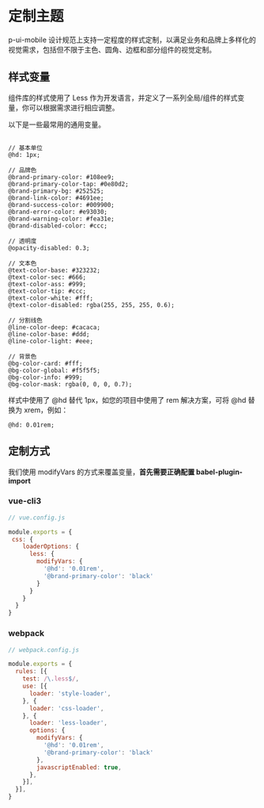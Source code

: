 # 定制主题

p-ui-mobile 设计规范上支持一定程度的样式定制，以满足业务和品牌上多样化的视觉需求，包括但不限于主色、圆角、边框和部分组件的视觉定制。

## 样式变量

组件库的样式使用了 Less 作为开发语言，并定义了一系列全局/组件的样式变量，你可以根据需求进行相应调整。

以下是一些最常用的通用变量。

```less

// 基本单位
@hd: 1px;

// 品牌色
@brand-primary-color: #108ee9;
@brand-primary-color-tap: #0e80d2;
@brand-primary-bg: #252525;
@brand-link-color: #4691ee;
@brand-success-color: #009900;
@brand-error-color: #e93030;
@brand-warning-color: #fea31e;
@brand-disabled-color: #ccc;

// 透明度
@opacity-disabled: 0.3;

// 文本色
@text-color-base: #323232;
@text-color-sec: #666;
@text-color-ass: #999;
@text-color-tip: #ccc;
@text-color-white: #fff;
@text-color-disabled: rgba(255, 255, 255, 0.6);

// 分割线色
@line-color-deep: #cacaca;
@line-color-base: #ddd;
@line-color-light: #eee;

// 背景色
@bg-color-card: #fff;
@bg-color-global: #f5f5f5;
@bg-color-info: #999;
@bg-color-mask: rgba(0, 0, 0, 0.7);

```

样式中使用了 @hd 替代 1px，如您的项目中使用了 rem 解决方案，可将 @hd 替换为 xrem，例如：

```less
@hd: 0.01rem;
```

## 定制方式

我们使用 modifyVars 的方式来覆盖变量，**首先需要正确配置 babel-plugin-import**

### vue-cli3

```js
// vue.config.js

module.exports = {
 css: {
    loaderOptions: {
      less: {
        modifyVars: {
          '@hd': '0.01rem',
          '@brand-primary-color': 'black'
        }
      }
    }
  }
}
```

### webpack

```js
// webpack.config.js

module.exports = {
  rules: [{
    test: /\.less$/,
    use: [{
      loader: 'style-loader',
    }, {
      loader: 'css-loader',
    }, {
      loader: 'less-loader',
      options: {
        modifyVars: {
          '@hd': '0.01rem',
          '@brand-primary-color': 'black'
        },
        javascriptEnabled: true,
      },
    }],
  }],
}
```


